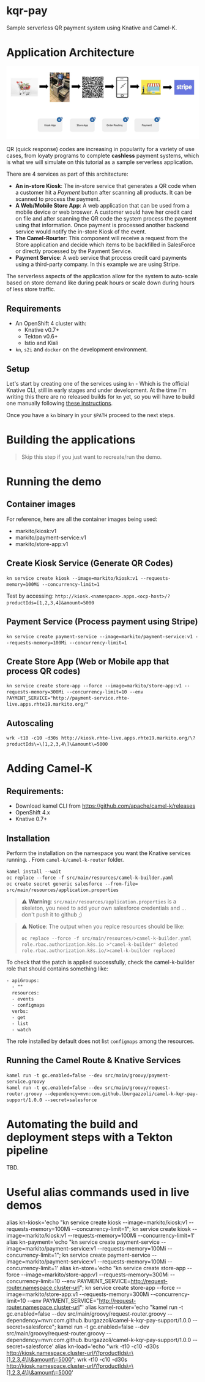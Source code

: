 # kqr-pay
Sample serverless QR payment system using Knative and Camel-K.

# Application Architecture

![Demo Flow](img/demo-flow.jpg?raw=true "Demo Flow")

QR (quick response) codes are increasing in popularity for a variety of use cases, from loyaty programs to complete **cashless** payment systems, which is what we will simulate on this tutorial as a sample serverless application.

There are 4 services as part of this architecture:

- **An in-store Kiosk**: The in-store service that generates a QR code when a customer hit a *Payment* button after scanning all products. It can be scanned to process the payment.
- **A Web/Mobile Store App**: A web application that can be used from a mobile device or web broswer. A customer would have her credit card on file and after scanning the QR code the system process the payment using that information. Once payment is processed another backend service would notify the in-store Kiosk of the event. 
- **The Camel-Rourter**: This component will receive a request from the Store application and decide which items to be backfilled in SalesForce or directly processed by the Payment Service.
- **Payment Service**: A web service that process credit card payments using a third-party company.  In this example we are using Stripe.

The serverless aspects of the application allow for the system to auto-scale based on store demand like during peak hours or scale down during hours of less store traffic.

## Requirements

- An OpenShift 4 cluster with:
    - Knative v0.7+ 
    - Tekton v0.6+
    - Istio and Kiali
- `kn`, `s2i` and `docker` on the development environment.

## Setup 
Let's start by creating one of the services using `kn` - Which is the official Knative CLI, still in early stages and under development. At the time I'm writing this there are no released builds for `kn` yet, so you will have to build one manually following [these instructions](https://github.com/knative/client/blob/master/DEVELOPMENT.md#building-knative-client).

Once you have a `kn` binary in your `$PATH` proceed to the next steps. 

# Building the applications 

>Skip this step if you just want to recreate/run the demo.

<!-- >Skip this step if you just want to recreate/run the demo.

## Build Kiosk QR encoder

We are going to use [`s2i`](https://github.com/openshift/source-to-image) tool to build the application and **produce a container without creating a `Dockerfile`**. 

`s2i build qr-encode centos/python-36-centos7 markito/qr-encode:v1`

Push the image to a container registry. For example: `docker push markito/qr-encode:v1` or use the internal container registry in OpenShift. For details on that check this [blog post](https://blog.openshift.com/getting-started-docker-registry/). 

## Build Kiosk QR reader 

Build the application using `docker build`, assuming a user would then need to create a specific `Dockerfile` describing some dependencies for the application.

`docker build qr-decode/ -t markito/qr-decode:v1`

Push the image to a container registry. For example: `docker push markito/qr-decode:v1`

# Deploy the aplications as serverless services in Knative

## Create the kiosk-encoder service:

`kn service create kiosk-encoder --image markito/qr-encode:v1 -n markito`

Hit the endpoint ("kiosk-encoder/encode") to test using curl or a browser. To obtain the URL for the service use `kn service get` and use the value from the domain column. 

## Create the kiosk-decoder service: 

`kn service create kiosk-decoder --image markito/qr-decode:v1 -n markito`

## Bonus: Add some load to the system

In order to show how auto-scale works, you can add some load to the cluster using a tool like `wrk`.  There is a shell script under the `qr-encode` project that can be used to cause some load for 30s.

`wrk -t10 -c10 -d30s  http://kiosk-encoder.markito.apps.openshift.codeready.cloud/encode`

Use the Openshift console to visualize pods coming up and down or monitor the live traffic using Kiali. 

## Bonus: Create the Quarkus version of the kiosk-decoder

Create a new Knative service and deploy a Quarkus based application. If you cloned this repository the source code for this app is under the quarkus folder.

### Build a container for the Quarkus application

To build the Quarkus version of the kiosk application, use the plugin integrated with `Maven` that allows for a streamlined experience to produce containers.  From the `quarkus-kiosk` directory you can execute:

1. Build the application
`./mvnw package -Dnative-image.docker-build=true`

2. Build the container image using the JVM profile
`docker build -f src/main/docker/Dockerfile.jvm -t markito/quarkus-decoder:v1 .`

### Create the quarkus-decoder service

`kn service create quarkus-qrdecoder --image markito/quarkus-decoder:v1 -n markito`

This will create a new Knative service and since we have a single revision available it will receive 100% of the traffic.

Now let's modify something in our application, like the *background color* of the landing page, then build and deploy a new version of the service.

`docker build -f src/main/docker/Dockerfile.jvm -t markito/quarkus-decoder:v2 .`

PS: Note the use of `v2` as part of the tag.

Then create a new revision of the service:

`kn service update quarkus-qrdecoder --image markito/quarkus-decoder:v2 -n markito`

List the revisions available for a given service with `kn revision list`:

```
kn revision list -s quarkus-qrdecoder
NAME                        SERVICE             GENERATION   AGE     CONDITIONS   READY   REASON
quarkus-qrdecoder-dnhlx-3   quarkus-qrdecoder   2            46m     3 OK / 4     True
quarkus-qrdecoder-gwbgs-1   quarkus-qrdecoder   1            6h41m   3 OK / 4     True
```

Now using the name of these revisions let's peform some A/B testing and give them 50% of traffic each.

`kn service update quarkus-qrdecoder --traffic quarkus-qrdecoder-gwbgs-1=50,quarkus-qrdecoder-dnhlx-3=50`

Please note that the revision names might differ on your environment. 

Observe the traffic going to the different versions of the service using Kiali or by accessing the service URL. -->

# Running the demo

## Container images

For reference, here are all the container images being used:

- markito/kiosk:v1
- markito/payment-service:v1
- markito/store-app:v1

## Create Kiosk Service (Generate QR Codes)
```
kn service create kiosk --image=markito/kiosk:v1 --requests-memory=100Mi --concurrency-limit=1
```

Test by accessing: `http://kiosk.<namespace>.apps.<ocp-host>/?productIds=[1,2,3,4]&amount=5000`

## Payment Service (Process payment using Stripe)
```
kn service create payment-service --image=markito/payment-service:v1 --requests-memory=100Mi --concurrency-limit=1
```

## Create Store App  (Web or Mobile app that process QR codes)

```
kn service create store-app --force --image=markito/store-app:v1 --requests-memory=300Mi --concurrency-limit=10 --env PAYMENT_SERVICE="http://payment-service.rhte-live.apps.rhte19.markito.org/"
```

## Autoscaling 
```
wrk -t10 -c10 -d30s http://kiosk.rhte-live.apps.rhte19.markito.org/\?productIds\=\[1,2,3,4\]\&amount\=5000
```


# Adding Camel-K 

## Requirements: 

- Download kamel CLI from https://github.com/apache/camel-k/releases
- OpenShift 4.x
- Knative 0.7+

## Installation

Perform the installation on the namespace you want the Knative services running. . From `camel-k/camel-k-router` folder.

```
kamel install --wait
oc replace --force -f src/main/resources/camel-k-builder.yaml
oc create secret generic salesforce --from-file= src/main/resources/application.properties
```
> ⚠️ **Warning**:
`src/main/resources/application.properties` is a skeleton, you need to add your own salesforce credentials and ... don't push it to github ;)

> ⚠️ **Notice**:
The output when you replce resources should be like:
>```
>oc replace --force -f src/main/resources/>camel-k-builder.yaml
>role.rbac.authorization.k8s.io >"camel-k-builder" deleted
>role.rbac.authorization.k8s.io/>camel-k-builder replaced
>```

To check that the patch is applied successfully, check the camel-k-builder role that should contains something like:

```
- apiGroups:
  - ""
  resources:
  - events
  - configmaps
  verbs:
  - get
  - list
  - watch
```

The role installed by default does not list `configmaps` among the resources.

## Running the Camel Route & Knative Services

```
kamel run -t gc.enabled=false --dev src/main/groovy/payment-service.groovy
kamel run -t gc.enabled=false --dev src/main/groovy/request-router.groovy --dependency=mvn:com.github.lburgazzoli/camel-k-kqr-pay-support/1.0.0 --secret=salesforce
```


# Automating the build and deployment steps with a Tekton pipeline 

TBD.

# Useful alias commands used in live demos
alias kn-kiosk='echo "kn service create kiosk --image=markito/kiosk:v1 --requests-memory=100Mi --concurrency-limit=1"; kn service create kiosk --image=markito/kiosk:v1 --requests-memory=100Mi --concurrency-limit=1'
alias kn-payment='echo "kn service create payment-service --image=markito/payment-service:v1 --requests-memory=100Mi --concurrency-limit=1"; kn service create payment-service --image=markito/payment-service:v1 --requests-memory=100Mi --concurrency-limit=1'
alias kn-store='echo "kn service create store-app --force --image=markito/store-app:v1 --requests-memory=300Mi --concurrency-limit=10 --env PAYMENT_SERVICE=http://request-router.namespace.cluster-url"; kn service create store-app --force --image=markito/store-app:v1 --requests-memory=300Mi --concurrency-limit=10 --env PAYMENT_SERVICE="http://request-router.namespace.cluster-url"'
alias kamel-router='echo "kamel run -t gc.enabled=false --dev src/main/groovy/request-router.groovy --dependency=mvn:com.github.lburgazzoli/camel-k-kqr-pay-support/1.0.0 --secret=salesforce"; kamel run -t gc.enabled=false --dev src/main/groovy/request-router.groovy --dependency=mvn:com.github.lburgazzoli/camel-k-kqr-pay-support/1.0.0 --secret=salesforce'
alias kn-load='echo "wrk -t10 -c10 -d30s http://kiosk.namespace.cluster-url/\?productIds\=\[1,2,3,4\]\&amount\=5000"; wrk -t10 -c10 -d30s http://kiosk.namespace.cluster-url/\?productIds\=\[1,2,3,4\]\&amount\=5000'
